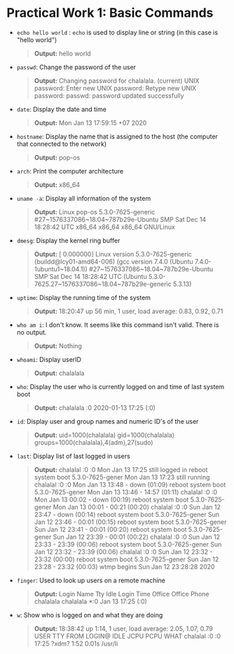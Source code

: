 # Practical Work 1: Basic Commands
- `echo hello world` : `echo` is used to display line or string (in this case is "hello world") 
    > **Output:** hello world  

- `passwd`: Change the password of the user  
    > **Output:**
        Changing password for chalalala.
        (current) UNIX password: 
        Enter new UNIX password: 
        Retype new UNIX password: 
        passwd: password updated successfully

- `date`: Display the date and time  
    > **Output:** Mon Jan 13 17:59:15 +07 2020

- `hostname`: Display the name that is assigned to the host (the computer that connected to the network)
    > **Output:** pop-os

- `arch`: Print the computer architecture
    > **Output:** x86_64

- `uname -a`: Display all information of the system
    > **Output:** Linux pop-os 5.3.0-7625-generic #27\~1576337086\~18.04~787b29e-Ubuntu SMP Sat Dec 14 18:28:42 UTC  x86_64 x86_64 x86_64 GNU/Linux

- `dmesg`: Display the kernel ring buffer
    > **Output:**
    [    0.000000] Linux version 5.3.0-7625-generic (buildd@lcy01-amd64-006) (gcc version 7.4.0 (Ubuntu 7.4.0-1ubuntu1~18.04.1)) #27\~1576337086~18.04\~787b29e-Ubuntu SMP Sat Dec 14 18:28:42 UTC  (Ubuntu 5.3.0-7625.27~1576337086~18.04~787b29e-generic 5.3.13)

- `uptime`: Display the running time of the system
    > **Output:** 18:20:47 up 56 min,  1 user,  load average: 0.83, 0.92, 0.71

- `who am i`: I don't know. It seems like this command isn't valid. There is no output.
    > **Output:** Nothing

- `whoami`: Display userID
    > **Output:** chalalala

- `who`: Display the user who is currently logged on and time of last system boot
    > **Output:** chalalala :0           2020-01-13 17:25 (:0)

- `id`: Display user and group names and numeric ID's of the user
    > **Output:** uid=1000(chalalala) gid=1000(chalalala) groups=1000(chalalala),4(adm),27(sudo)

- `last`: Display list of last logged in users
    > **Output:**
    chalalal :0           :0               Mon Jan 13 17:25   still logged in
reboot   system boot  5.3.0-7625-gener Mon Jan 13 17:23   still running
chalalal :0           :0               Mon Jan 13 13:48 - down   (01:09)
reboot   system boot  5.3.0-7625-gener Mon Jan 13 13:46 - 14:57  (01:11)
chalalal :0           :0               Mon Jan 13 00:02 - down   (00:19)
reboot   system boot  5.3.0-7625-gener Mon Jan 13 00:01 - 00:21  (00:20)
chalalal :0           :0               Sun Jan 12 23:47 - down   (00:14)
reboot   system boot  5.3.0-7625-gener Sun Jan 12 23:46 - 00:01  (00:15)
reboot   system boot  5.3.0-7625-gener Sun Jan 12 23:41 - 00:01  (00:20)
reboot   system boot  5.3.0-7625-gener Sun Jan 12 23:39 - 00:01  (00:22)
chalalal :0           :0               Sun Jan 12 23:33 - 23:39  (00:06)
reboot   system boot  5.3.0-7625-gener Sun Jan 12 23:32 - 23:39  (00:06)
chalalal :0           :0               Sun Jan 12 23:32 - 23:32  (00:00)
reboot   system boot  5.3.0-7625-gener Sun Jan 12 23:28 - 23:32  (00:03)
wtmp begins Sun Jan 12 23:28:28 2020

- `finger`: Used to look up users on a remote machine
    > **Output:**
    Login      Name        Tty      Idle  Login Time   Office     Office Phone
chalalala  chalalala  *:0             Jan 13 17:25 (:0)

- `w`: Show who is logged on and what they are doing
    > **Output:**  18:38:42 up  1:14,  1 user,  load average: 2.05, 1.07, 0.79
USER     TTY      FROM             LOGIN@   IDLE   JCPU   PCPU WHAT
chalalal :0       :0               17:25   ?xdm?   1:52   0.01s /usr/li
